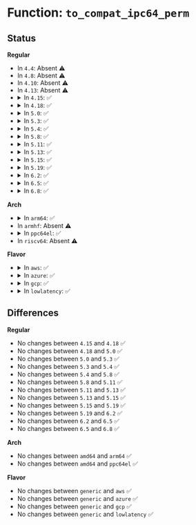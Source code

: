 # Function: <code>to_compat_ipc64_perm</code>

## Status
<b>Regular</b>
<ul>
<li>
In <code>4.4</code>: Absent ⚠️
</li>
<li>
In <code>4.8</code>: Absent ⚠️
</li>
<li>
In <code>4.10</code>: Absent ⚠️
</li>
<li>
In <code>4.13</code>: Absent ⚠️
</li>
<li>
<details>
<summary>In <code>4.15</code>: ✅</summary>

```c
void to_compat_ipc64_perm(struct compat_ipc64_perm *to, struct ipc64_perm *from);
```

**Collision:** Unique Global

**Inline:** No

**Transformation:** False

**Instances:**

```
In ipc/compat.c (ffffffff813a6970)
Location: ipc/compat.c:62
Inline: False
Direct callers:
  - ipc/msg.c:copy_compat_msqid_to_user
  - ipc/sem.c:copy_compat_semid_to_user
  - ipc/shm.c:copy_compat_shmid_to_user
```
**Symbols:**

```
ffffffff813a6970-ffffffff813a69a6: to_compat_ipc64_perm (STB_GLOBAL)
```
</details>
</li>
<li>
<details>
<summary>In <code>4.18</code>: ✅</summary>

```c
void to_compat_ipc64_perm(struct compat_ipc64_perm *to, struct ipc64_perm *from);
```

**Collision:** Unique Global

**Inline:** No

**Transformation:** False

**Instances:**

```
In ipc/compat.c (ffffffff813d5c80)
Location: ipc/compat.c:62
Inline: False
Direct callers:
  - ipc/msg.c:copy_compat_msqid_to_user
  - ipc/sem.c:copy_compat_semid_to_user
  - ipc/shm.c:copy_compat_shmid_to_user
```
**Symbols:**

```
ffffffff813d5c80-ffffffff813d5cb6: to_compat_ipc64_perm (STB_GLOBAL)
```
</details>
</li>
<li>
<details>
<summary>In <code>5.0</code>: ✅</summary>

```c
void to_compat_ipc64_perm(struct compat_ipc64_perm *to, struct ipc64_perm *from);
```

**Collision:** Unique Global

**Inline:** No

**Transformation:** False

**Instances:**

```
In ipc/compat.c (ffffffff813f02e0)
Location: ipc/compat.c:62
Inline: False
Direct callers:
  - ipc/msg.c:copy_compat_msqid_to_user
  - ipc/sem.c:copy_compat_semid_to_user
  - ipc/shm.c:copy_compat_shmid_to_user
```
**Symbols:**

```
ffffffff813f02e0-ffffffff813f0316: to_compat_ipc64_perm (STB_GLOBAL)
```
</details>
</li>
<li>
<details>
<summary>In <code>5.3</code>: ✅</summary>

```c
void to_compat_ipc64_perm(struct compat_ipc64_perm *to, struct ipc64_perm *from);
```

**Collision:** Unique Global

**Inline:** No

**Transformation:** False

**Instances:**

```
In ipc/compat.c (ffffffff8141c610)
Location: ipc/compat.c:62
Inline: False
Direct callers:
  - ipc/msg.c:copy_compat_msqid_to_user
  - ipc/sem.c:copy_compat_semid_to_user
  - ipc/shm.c:copy_compat_shmid_to_user
```
**Symbols:**

```
ffffffff8141c610-ffffffff8141c646: to_compat_ipc64_perm (STB_GLOBAL)
```
</details>
</li>
<li>
<details>
<summary>In <code>5.4</code>: ✅</summary>

```c
void to_compat_ipc64_perm(struct compat_ipc64_perm *to, struct ipc64_perm *from);
```

**Collision:** Unique Global

**Inline:** No

**Transformation:** False

**Instances:**

```
In ipc/compat.c (ffffffff81436460)
Location: ipc/compat.c:62
Inline: False
Direct callers:
  - ipc/msg.c:copy_compat_msqid_to_user
  - ipc/sem.c:copy_compat_semid_to_user
  - ipc/shm.c:copy_compat_shmid_to_user
```
**Symbols:**

```
ffffffff81436460-ffffffff81436496: to_compat_ipc64_perm (STB_GLOBAL)
```
</details>
</li>
<li>
<details>
<summary>In <code>5.8</code>: ✅</summary>

```c
void to_compat_ipc64_perm(struct compat_ipc64_perm *to, struct ipc64_perm *from);
```

**Collision:** Unique Global

**Inline:** No

**Transformation:** False

**Instances:**

```
In ipc/compat.c (ffffffff81486200)
Location: ipc/compat.c:62
Inline: False
Direct callers:
  - ipc/msg.c:copy_compat_msqid_to_user
  - ipc/sem.c:copy_compat_semid_to_user
  - ipc/shm.c:copy_compat_shmid_to_user
```
**Symbols:**

```
ffffffff81486200-ffffffff81486236: to_compat_ipc64_perm (STB_GLOBAL)
```
</details>
</li>
<li>
<details>
<summary>In <code>5.11</code>: ✅</summary>

```c
void to_compat_ipc64_perm(struct compat_ipc64_perm *to, struct ipc64_perm *from);
```

**Collision:** Unique Global

**Inline:** No

**Transformation:** False

**Instances:**

```
In ipc/compat.c (ffffffff814a3800)
Location: ipc/compat.c:62
Inline: False
Direct callers:
  - ipc/msg.c:copy_compat_msqid_to_user
  - ipc/sem.c:copy_compat_semid_to_user
  - ipc/shm.c:copy_compat_shmid_to_user
```
**Symbols:**

```
ffffffff814a3800-ffffffff814a3836: to_compat_ipc64_perm (STB_GLOBAL)
```
</details>
</li>
<li>
<details>
<summary>In <code>5.13</code>: ✅</summary>

```c
void to_compat_ipc64_perm(struct compat_ipc64_perm *to, struct ipc64_perm *from);
```

**Collision:** Unique Global

**Inline:** No

**Transformation:** False

**Instances:**

```
In ipc/compat.c (ffffffff814a97f0)
Location: ipc/compat.c:62
Inline: False
Direct callers:
  - ipc/msg.c:copy_compat_msqid_to_user
  - ipc/sem.c:copy_compat_semid_to_user
  - ipc/shm.c:copy_compat_shmid_to_user
```
**Symbols:**

```
ffffffff814a97f0-ffffffff814a9826: to_compat_ipc64_perm (STB_GLOBAL)
```
</details>
</li>
<li>
<details>
<summary>In <code>5.15</code>: ✅</summary>

```c
void to_compat_ipc64_perm(struct compat_ipc64_perm *to, struct ipc64_perm *from);
```

**Collision:** Unique Global

**Inline:** No

**Transformation:** False

**Instances:**

```
In ipc/compat.c (ffffffff81501b80)
Location: ipc/compat.c:62
Inline: False
Direct callers:
  - ipc/msg.c:copy_compat_msqid_to_user
  - ipc/sem.c:copy_compat_semid_to_user
  - ipc/shm.c:copy_compat_shmid_to_user
```
**Symbols:**

```
ffffffff81501b80-ffffffff81501bb6: to_compat_ipc64_perm (STB_GLOBAL)
```
</details>
</li>
<li>
<details>
<summary>In <code>5.19</code>: ✅</summary>

```c
void to_compat_ipc64_perm(struct compat_ipc64_perm *to, struct ipc64_perm *from);
```

**Collision:** Unique Global

**Inline:** No

**Transformation:** False

**Instances:**

```
In ipc/compat.c (ffffffff81592fe0)
Location: ipc/compat.c:62
Inline: False
Direct callers:
  - ipc/msg.c:copy_compat_msqid_to_user
  - ipc/sem.c:copy_compat_semid_to_user
  - ipc/shm.c:copy_compat_shmid_to_user
```
**Symbols:**

```
ffffffff81592fe0-ffffffff81593020: to_compat_ipc64_perm (STB_GLOBAL)
```
</details>
</li>
<li>
<details>
<summary>In <code>6.2</code>: ✅</summary>

```c
void to_compat_ipc64_perm(struct compat_ipc64_perm *to, struct ipc64_perm *from);
```

**Collision:** Unique Global

**Inline:** No

**Transformation:** False

**Instances:**

```
In ipc/compat.c (ffffffff8163bab0)
Location: ipc/compat.c:62
Inline: False
Direct callers:
  - ipc/msg.c:copy_compat_msqid_to_user
  - ipc/sem.c:copy_compat_semid_to_user
  - ipc/shm.c:copy_compat_shmid_to_user
```
**Symbols:**

```
ffffffff8163bab0-ffffffff8163baf0: to_compat_ipc64_perm (STB_GLOBAL)
```
</details>
</li>
<li>
<details>
<summary>In <code>6.5</code>: ✅</summary>

```c
void to_compat_ipc64_perm(struct compat_ipc64_perm *to, struct ipc64_perm *from);
```

**Collision:** Unique Global

**Inline:** No

**Transformation:** False

**Instances:**

```
In ipc/compat.c (ffffffff816740f0)
Location: ipc/compat.c:62
Inline: False
Direct callers:
  - ipc/msg.c:copy_compat_msqid_to_user
  - ipc/sem.c:copy_compat_semid_to_user
  - ipc/shm.c:copy_compat_shmid_to_user
```
**Symbols:**

```
ffffffff816740f0-ffffffff81674130: to_compat_ipc64_perm (STB_GLOBAL)
```
</details>
</li>
<li>
<details>
<summary>In <code>6.8</code>: ✅</summary>

```c
void to_compat_ipc64_perm(struct compat_ipc64_perm *to, struct ipc64_perm *from);
```

**Collision:** Unique Global

**Inline:** No

**Transformation:** False

**Instances:**

```
In ipc/compat.c (ffffffff816b04b0)
Location: ipc/compat.c:62
Inline: False
Direct callers:
  - ipc/msg.c:copy_compat_msqid_to_user
  - ipc/sem.c:copy_compat_semid_to_user
  - ipc/shm.c:copy_compat_shmid_to_user
```
**Symbols:**

```
ffffffff816b04b0-ffffffff816b04f0: to_compat_ipc64_perm (STB_GLOBAL)
```
</details>
</li>
</ul>
<b>Arch</b>
<ul>
<li>
<details>
<summary>In <code>arm64</code>: ✅</summary>

```c
void to_compat_ipc64_perm(struct compat_ipc64_perm *to, struct ipc64_perm *from);
```

**Collision:** Unique Global

**Inline:** No

**Transformation:** False

**Instances:**

```
In ipc/compat.c (ffff80001051c998)
Location: ipc/compat.c:62
Inline: False
Direct callers:
  - ipc/msg.c:copy_compat_msqid_to_user
  - ipc/sem.c:copy_compat_semid_to_user
  - ipc/shm.c:copy_compat_shmid_to_user
```
**Symbols:**

```
ffff80001051c998-ffff80001051c9f8: to_compat_ipc64_perm (STB_GLOBAL)
```
</details>
</li>
<li>
In <code>armhf</code>: Absent ⚠️
</li>
<li>
<details>
<summary>In <code>ppc64el</code>: ✅</summary>

```c
void to_compat_ipc64_perm(struct compat_ipc64_perm *to, struct ipc64_perm *from);
```

**Collision:** Unique Global

**Inline:** No

**Transformation:** False

**Instances:**

```
In ipc/compat.c (c000000000665880)
Location: ipc/compat.c:62
Inline: False
Direct callers:
  - ipc/msg.c:copy_compat_msqid_to_user
  - ipc/sem.c:copy_compat_semid_to_user
  - ipc/shm.c:copy_compat_shmid_to_user
```
**Symbols:**

```
c000000000665880-c0000000006658c4: to_compat_ipc64_perm (STB_GLOBAL)
```
</details>
</li>
<li>
In <code>riscv64</code>: Absent ⚠️
</li>
</ul>
<b>Flavor</b>
<ul>
<li>
<details>
<summary>In <code>aws</code>: ✅</summary>

```c
void to_compat_ipc64_perm(struct compat_ipc64_perm *to, struct ipc64_perm *from);
```

**Collision:** Unique Global

**Inline:** No

**Transformation:** False

**Instances:**

```
In ipc/compat.c (ffffffff8142ea40)
Location: ipc/compat.c:62
Inline: False
Direct callers:
  - ipc/msg.c:copy_compat_msqid_to_user
  - ipc/sem.c:copy_compat_semid_to_user
  - ipc/shm.c:copy_compat_shmid_to_user
```
**Symbols:**

```
ffffffff8142ea40-ffffffff8142ea76: to_compat_ipc64_perm (STB_GLOBAL)
```
</details>
</li>
<li>
<details>
<summary>In <code>azure</code>: ✅</summary>

```c
void to_compat_ipc64_perm(struct compat_ipc64_perm *to, struct ipc64_perm *from);
```

**Collision:** Unique Global

**Inline:** No

**Transformation:** False

**Instances:**

```
In ipc/compat.c (ffffffff8141f4c0)
Location: ipc/compat.c:62
Inline: False
Direct callers:
  - ipc/msg.c:copy_compat_msqid_to_user
  - ipc/sem.c:copy_compat_semid_to_user
  - ipc/shm.c:copy_compat_shmid_to_user
```
**Symbols:**

```
ffffffff8141f4c0-ffffffff8141f4f6: to_compat_ipc64_perm (STB_GLOBAL)
```
</details>
</li>
<li>
<details>
<summary>In <code>gcp</code>: ✅</summary>

```c
void to_compat_ipc64_perm(struct compat_ipc64_perm *to, struct ipc64_perm *from);
```

**Collision:** Unique Global

**Inline:** No

**Transformation:** False

**Instances:**

```
In ipc/compat.c (ffffffff8142abe0)
Location: ipc/compat.c:62
Inline: False
Direct callers:
  - ipc/msg.c:copy_compat_msqid_to_user
  - ipc/sem.c:copy_compat_semid_to_user
  - ipc/shm.c:copy_compat_shmid_to_user
```
**Symbols:**

```
ffffffff8142abe0-ffffffff8142ac16: to_compat_ipc64_perm (STB_GLOBAL)
```
</details>
</li>
<li>
<details>
<summary>In <code>lowlatency</code>: ✅</summary>

```c
void to_compat_ipc64_perm(struct compat_ipc64_perm *to, struct ipc64_perm *from);
```

**Collision:** Unique Global

**Inline:** No

**Transformation:** False

**Instances:**

```
In ipc/compat.c (ffffffff81441aa0)
Location: ipc/compat.c:62
Inline: False
Direct callers:
  - ipc/msg.c:copy_compat_msqid_to_user
  - ipc/sem.c:copy_compat_semid_to_user
  - ipc/shm.c:copy_compat_shmid_to_user
```
**Symbols:**

```
ffffffff81441aa0-ffffffff81441ad6: to_compat_ipc64_perm (STB_GLOBAL)
```
</details>
</li>
</ul>

## Differences
<b>Regular</b>
<ul>
<li>
No changes between <code>4.15</code> and <code>4.18</code> ✅
</li>
<li>
No changes between <code>4.18</code> and <code>5.0</code> ✅
</li>
<li>
No changes between <code>5.0</code> and <code>5.3</code> ✅
</li>
<li>
No changes between <code>5.3</code> and <code>5.4</code> ✅
</li>
<li>
No changes between <code>5.4</code> and <code>5.8</code> ✅
</li>
<li>
No changes between <code>5.8</code> and <code>5.11</code> ✅
</li>
<li>
No changes between <code>5.11</code> and <code>5.13</code> ✅
</li>
<li>
No changes between <code>5.13</code> and <code>5.15</code> ✅
</li>
<li>
No changes between <code>5.15</code> and <code>5.19</code> ✅
</li>
<li>
No changes between <code>5.19</code> and <code>6.2</code> ✅
</li>
<li>
No changes between <code>6.2</code> and <code>6.5</code> ✅
</li>
<li>
No changes between <code>6.5</code> and <code>6.8</code> ✅
</li>
</ul>
<b>Arch</b>
<ul>
<li>
No changes between <code>amd64</code> and <code>arm64</code> ✅
</li>
<li>
No changes between <code>amd64</code> and <code>ppc64el</code> ✅
</li>
</ul>
<b>Flavor</b>
<ul>
<li>
No changes between <code>generic</code> and <code>aws</code> ✅
</li>
<li>
No changes between <code>generic</code> and <code>azure</code> ✅
</li>
<li>
No changes between <code>generic</code> and <code>gcp</code> ✅
</li>
<li>
No changes between <code>generic</code> and <code>lowlatency</code> ✅
</li>
</ul>
